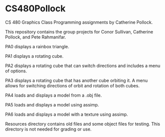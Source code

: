 # CS480Pollock
CS 480 Graphics Class Programming assignments by Catherine Pollock.

This repository contains the group projects for Conor Sullivan, Catherine Pollock, and Pete Rahmanifar.

PA0 displays a rainbox triangle.

PA1 displays a rotating cube.

PA2 displays a rotating cube that can switch directions and includes a menu of options.

PA3 displays a rotating cube that has another cube orbiting it. A menu allows for switching directions of orbit and rotation of both cubes.

PA4 loads and displays a model from a .obj file.

PA5 loads and displays a model using assimp.

PA6 loads and displays a model with a texture using assimp.

Resources directory contains old files and some object files for testing. This directory is not needed for grading or use.

